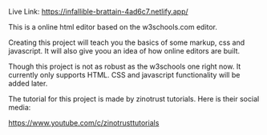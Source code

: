 Live Link: https://infallible-brattain-4ad6c7.netlify.app/

This is a online html editor based on the w3schools.com editor.

Creating this project will teach you the basics of some markup, css and javascript. It will also give yoou an idea of how online editors are built.

Though this project is not as robust as the w3schools one right now. It currently only supports HTML. CSS and javascript functionality will be added later.

The tutorial for this project is made by zinotrust tutorials. Here is their social media:

https://www.youtube.com/c/zinotrusttutorials
